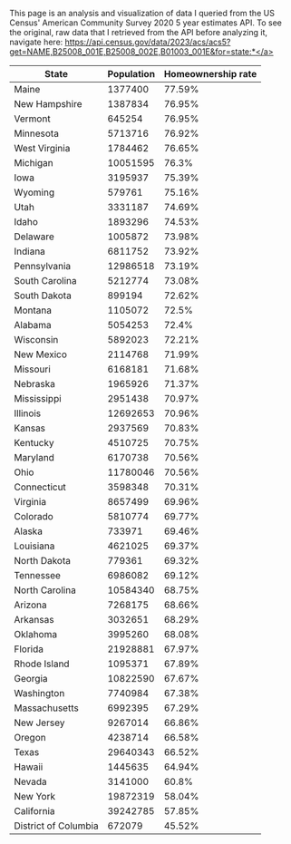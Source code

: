This page is an analysis and visualization of data I queried from the US Census' American Community Survey 2020 5 year estimates API. To see the original, raw data that I retrieved from the API before analyzing it, navigate here: <a href="https://api.census.gov/data/2023/acs/acs5?get=NAME,B25008_001E,B25008_002E,B01003_001E&for=state:*">https://api.census.gov/data/2023/acs/acs5?get=NAME,B25008_001E,B25008_002E,B01003_001E&for=state:*</a>

|State|Population|Homeownership rate|
|---|---|---|
|Maine|1377400|77.59%|
|New Hampshire|1387834|76.95%|
|Vermont|645254|76.95%|
|Minnesota|5713716|76.92%|
|West Virginia|1784462|76.65%|
|Michigan|10051595|76.3%|
|Iowa|3195937|75.39%|
|Wyoming|579761|75.16%|
|Utah|3331187|74.69%|
|Idaho|1893296|74.53%|
|Delaware|1005872|73.98%|
|Indiana|6811752|73.92%|
|Pennsylvania|12986518|73.19%|
|South Carolina|5212774|73.08%|
|South Dakota|899194|72.62%|
|Montana|1105072|72.5%|
|Alabama|5054253|72.4%|
|Wisconsin|5892023|72.21%|
|New Mexico|2114768|71.99%|
|Missouri|6168181|71.68%|
|Nebraska|1965926|71.37%|
|Mississippi|2951438|70.97%|
|Illinois|12692653|70.96%|
|Kansas|2937569|70.83%|
|Kentucky|4510725|70.75%|
|Maryland|6170738|70.56%|
|Ohio|11780046|70.56%|
|Connecticut|3598348|70.31%|
|Virginia|8657499|69.96%|
|Colorado|5810774|69.77%|
|Alaska|733971|69.46%|
|Louisiana|4621025|69.37%|
|North Dakota|779361|69.32%|
|Tennessee|6986082|69.12%|
|North Carolina|10584340|68.75%|
|Arizona|7268175|68.66%|
|Arkansas|3032651|68.29%|
|Oklahoma|3995260|68.08%|
|Florida|21928881|67.97%|
|Rhode Island|1095371|67.89%|
|Georgia|10822590|67.67%|
|Washington|7740984|67.38%|
|Massachusetts|6992395|67.29%|
|New Jersey|9267014|66.86%|
|Oregon|4238714|66.58%|
|Texas|29640343|66.52%|
|Hawaii|1445635|64.94%|
|Nevada|3141000|60.8%|
|New York|19872319|58.04%|
|California|39242785|57.85%|
|District of Columbia|672079|45.52%|
